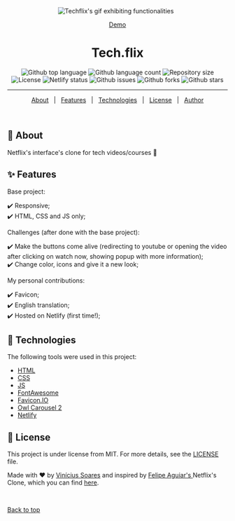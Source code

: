 <div align="center" id="top"> 
  <img src="./github/app.gif" alt="Techflix's gif exhibiting functionalities" />
  &#xa0;

  <a href="https://techflix1.netlify.app">Demo</a> 
</div>

<h1 align="center">Tech.flix</h1>

<p align="center">
  <img alt="Github top language" src="https://img.shields.io/github/languages/top/viniciussoaresti/techflix?color=56BEB8">

  <img alt="Github language count" src="https://img.shields.io/github/languages/count/viniciussoaresti/techflix?color=56BEB8">

  <img alt="Repository size" src="https://img.shields.io/github/repo-size/viniciussoaresti/techflix?color=56BEB8">

  <img alt="License" src="https://img.shields.io/github/license/viniciussoaresti/techflix?color=56BEB8">

  <img alt="Netlify status" src="https://api.netlify.com/api/v1/badges/8b29fb2b-3acd-4a3a-adad-950378eab980/deploy-status">

  <img alt="Github issues" src="https://img.shields.io/github/issues/viniciussoaresti/techflix?color=56BEB8">

  <img alt="Github forks" src="https://img.shields.io/github/forks/viniciussoaresti/techflix?color=56BEB8">

  <img alt="Github stars" src="https://img.shields.io/github/stars/viniciussoaresti/techflix?color=56BEB8">
</p>
<hr>

<p align="center">
  <a href="#dart-about">About</a> &#xa0; | &#xa0; 
  <a href="#sparkles-features">Features</a> &#xa0; | &#xa0;
  <a href="#rocket-technologies">Technologies</a> &#xa0; | &#xa0;
  <a href="#memo-license">License</a> &#xa0; | &#xa0;
  <a href="https://github.com/viniciussoaresti" target="_blank">Author</a>
</p>

<br>

## :dart: About ##

Netflix's interface's clone for tech videos/courses 👾

## :sparkles: Features ##
Base project:

:heavy_check_mark: Responsive;\
:heavy_check_mark: HTML, CSS and JS only;

Challenges (after done with the base project):

:heavy_check_mark: Make the buttons come alive (redirecting to youtube or opening the video after clicking on watch now, showing popup with more information);\
:heavy_check_mark: Change color, icons and give it a new look;

My personal contributions:

:heavy_check_mark: Favicon;\
:heavy_check_mark: English translation;\
:heavy_check_mark: Hosted on Netlify (first time!);

## :rocket: Technologies ##

The following tools were used in this project:

- [HTML](https://developer.mozilla.org/pt-BR/docs/Web/HTML)
- [CSS](https://developer.mozilla.org/pt-BR/docs/Web/CSS)
- [JS](https://developer.mozilla.org/pt-BR/docs/Web/Javascript)
- [FontAwesome](https://fontawesome.com/)
- [Favicon.IO](https://favicon.io/)
- [Owl Carousel 2](https://owlcarousel2.github.io/OwlCarousel2/)
- [Netlify](https://www.netlify.com/)

## :memo: License ##

This project is under license from MIT. For more details, see the [LICENSE](LICENSE.md) file.

Made with :heart: by <a href="https://github.com/viniciussoaresti" target="_blank">Vinícius Soares</a> and inspired by <a href="https://github.com/felipeAguiarCode" target="_blank">Felipe Aguiar's </a> Netflix's Clone, which you can find <a href="https://github.com/felipeAguiarCode/netflix-clone" target="_blank">here</a>.

&#xa0;

<a href="#top">Back to top</a>
